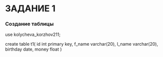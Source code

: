 # ЗАДАНИЕ 1
### Создание таблицы
use kolycheva_korzhov211;

create table t1(
	id int primary key,
    f_name varchar(20),
    l_name varchar(20),
    birthday date,
    money float
)